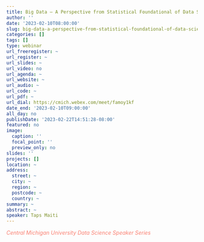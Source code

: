 ```yaml
---
title: Big Data – A Perspective from Statistical Foundational of Data Science
author: ''
date: '2023-02-10T08:00:00'
slug: big-data-a-perspective-from-statistical-foundational-of-data-science
categories: []
tags: []
type: webinar
url_freeregister: ~
url_register: ~
url_slides: ~
url_video: no
url_agenda: ~
url_website: ~
url_audio: ~
url_code: ~
url_pdf: ~
url_dial: https://cmich.webex.com/meet/famoy1kf
date_end: '2023-02-10T09:00:00'
all_day: no
publishDate: '2023-02-22T14:51:28-08:00'
featured: no
image:
  caption: ''
  focal_point: ''
  preview_only: no
slides: ''
projects: []
location: ~
address:
  street: ~
  city: ~
  region: ~
  postcode: ~
  country: ~
summary: ~
abstract: ~
speaker: Taps Maiti
---
```

<span style="color: salmon;">*Central Michigan University Data Science Speaker Series*</span>

<!--more-->
